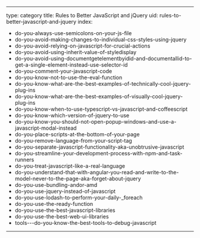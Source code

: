 
---
type: category
title: Rules to Better JavaScript and jQuery
uid: rules-to-better-javascript-and-jquery
index:
 - do-you-always-use-semicolons-on-your-js-file
 - do-you-avoid-making-changes-to-individual-css-styles-using-jquery
 - do-you-avoid-relying-on-javascript-for-crucial-actions
 - do-you-avoid-using-inherit-value-of-styledisplay
 - do-you-avoid-using-documentgetelementbyidid-and-documentallid-to-get-a-single-element-instead-use-selector-id
 - do-you-comment-your-javascript-code
 - do-you-know-not-to-use-the-eval-function
 - do-you-know-what-are-the-best-examples-of-technically-cool-jquery-plug-ins
 - do-you-know-what-are-the-best-examples-of-visually-cool-jquery-plug-ins
 - do-you-know-when-to-use-typescript-vs-javascript-and-coffeescript
 - do-you-know-which-version-of-jquery-to-use
 - do-you-know-you-should-not-open-popup-windows-and-use-a-javascript-modal-instead
 - do-you-place-scripts-at-the-bottom-of-your-page
 - do-you-remove-language-from-your-script-tag
 - do-you-separate-javascript-functionality-aka-unobtrusive-javascript
 - do-you-streamline-your-development-process-with-npm-and-task-runners
 - do-you-treat-javascript-like-a-real-language
 - do-you-understand-that-with-angular-you-read-and-write-to-the-model-never-to-the-page-aka-forget-about-jquery
 - do-you-use-bundling-andor-amd
 - do-you-use-jquery-instead-of-javascript
 - do-you-use-lodash-to-perform-your-daily-_foreach
 - do-you-use-the-ready-function
 - do-you-use-the-best-javascript-libraries
 - do-you-use-the-best-web-ui-libraries
 - tools---do-you-know-the-best-tools-to-debug-javascript
---



